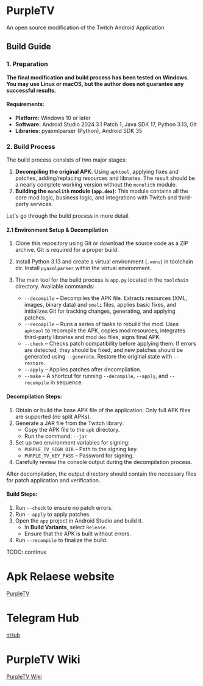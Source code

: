 # PurpleTV

An open source modification of the Twitch Android Application

## Build Guide

### 1. Preparation
**The final modification and build process has been tested on Windows. You may use Linux or macOS, but the author does not guarantee any successful results.**

#### Requirements:
- **Platform:** Windows 10 or later
- **Software:** Android Studio 2024.3.1 Patch 1, Java SDK 17, Python 3.13, Git
- **Libraries:** pyaxmlparser (Python), Android SDK 35

### 2. Build Process
The build process consists of two major stages:

1. **Decompiling the original APK**: Using `apktool`, applying fixes and patches, adding/replacing resources and libraries. The result should be a nearly complete working version without the `monolith` module.
2. **Building the `monolith` module (`app.dex`)**: This module contains all the core mod logic, business logic, and integrations with Twitch and third-party services.

Let's go through the build process in more detail.

#### 2.1 Environment Setup & Decompilation

1. Clone this repository using Git or download the source code as a ZIP archive. Git is required for a proper build.
2. Install Python 3.13 and create a virtual environment (`.venv`) in toolchain dir. Install `pyaxmlparser` within the virtual environment.
3. The main tool for the build process is `app.py` located in the `toolchain` directory. Available commands:

   - `--decompile` – Decompiles the APK file. Extracts resources (XML, images, binary data) and `smali` files, applies basic fixes, and initializes Git for tracking changes, generating, and applying patches.
   - `--recompile` – Runs a series of tasks to rebuild the mod. Uses `apktool` to recompile the APK, copies mod resources, integrates third-party libraries and mod `dex` files, signs final APK.
   - `--check` – Checks patch compatibility before applying them. If errors are detected, they should be fixed, and new patches should be generated using `--generate`. Restore the original state with `--restore`.
   - `--apply` – Applies patches after decompilation.
   - `--make` – A shortcut for running `--decompile`, `--apply`, and `--recompile` in sequence.

#### Decompilation Steps:

1. Obtain or build the base APK file of the application. Only full APK files are supported (no split APKs).
2. Generate a JAR file from the Twitch library:
   - Copy the APK file to the `apk` directory.
   - Run the command: `--jar`
3. Set up two environment variables for signing:
   - `PURPLE_TV_SIGN_DIR` – Path to the signing key.
   - `PURPLE_TV_KEY_PASS` – Password for signing.
4. Carefully review the console output during the decompilation process.

After decompilation, the output directory should contain the necessary files for patch application and verification.

#### Build Steps:

1. Run `--check` to ensure no patch errors.
2. Run `--apply` to apply patches.
3. Open the `app` project in Android Studio and build it.
   - In **Build Variants**, select `Release`.
   - Ensure that the APK is built without errors.
4. Run `--recompile` to finalize the build.

TODO: continue

# Apk Relaese website 
[PurpleTV ](https://PurpleTV.aeong.win/)

# Telegram Hub
[nHub](https://t.me/pubTwChat)

# PurpleTV Wiki 
[PurpleTV Wiki](https://nopbreak.ru/purpletv/wiki)
